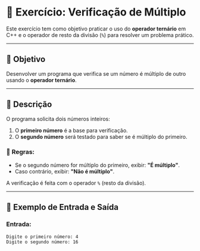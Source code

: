 # 🧮 Exercício: Verificação de Múltiplo

Este exercício tem como objetivo praticar o uso do **operador ternário** em C++ e o operador de resto da divisão (`%`) para resolver um problema prático.

---

## 🚀 **Objetivo**

Desenvolver um programa que verifica se um número é múltiplo de outro usando o **operador ternário**.

---

## 📝 **Descrição**

O programa solicita dois números inteiros:
1. O **primeiro número** é a base para verificação.
2. O **segundo número** será testado para saber se é múltiplo do primeiro.

### 📌 **Regras:**
- Se o segundo número for múltiplo do primeiro, exibir: **"É múltiplo"**.  
- Caso contrário, exibir: **"Não é múltiplo"**.

A verificação é feita com o operador `%` (resto da divisão).

---

## 🔧 **Exemplo de Entrada e Saída**

### **Entrada:**
```plaintext
Digite o primeiro número: 4  
Digite o segundo número: 16
